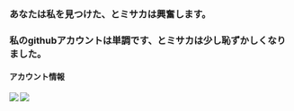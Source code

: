 ### あなたは私を見つけた、とミサカは興奮します。

### 私のgithubアカウントは単調です、とミサカは少し恥ずかしくなりました。

#### アカウント情報
<a href="https://github.com/Misaka17032">
  <img align="left" src="https://github-readme-stats.vercel.app/api?username=Misaka17032&count_private=true&show_icons=true&theme=radical" />
</a>

<a href="https://github.com/Misaka17032">
  <img align="center" src="https://github-readme-stats.vercel.app/api/top-langs/?username=Misaka17032&layout=compact" />
</a>
